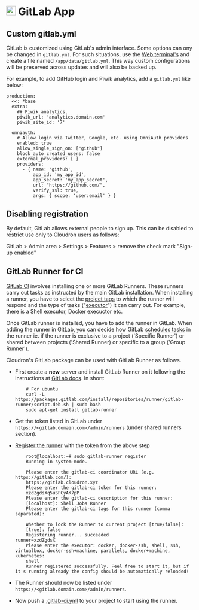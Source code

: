 # <img src="/documentation/img/gitlab-logo.png" width="25px"> GitLab App

## Custom gitlab.yml

GitLab is customized using GitLab's admin interface. Some options can ony be
changed in `gitlab.yml`. For such situations, use the [Web terminal's](apps/#web-terminal)
and create a file named `/app/data/gitlab.yml`. This way custom configurations
will be preserved across updates and will also be backed up.

For example, to add GitHub login and Piwik analytics, add a `gitlab.yml` like below:

```
production:
  <<: *base
  extra:
    ## Piwik analytics.
    piwik_url: 'analytics.domain.com'
    piwik_site_id: '7'

  omniauth:
    # Allow login via Twitter, Google, etc. using OmniAuth providers
    enabled: true
    allow_single_sign_on: ["github"]
    block_auto_created_users: false
    external_providers: [ ]
    providers:
      - { name: 'github',
          app_id: 'my_app_id',
          app_secret: 'my_app_secret',
          url: "https://github.com/",
          verify_ssl: true,
          args: { scope: 'user:email' } }

```

## Disabling registration

By default, GitLab allows external people to sign up. This can be disabled to
restrict use only to Cloudron users as follows:

GitLab > Admin area > Settings > Features > remove the check mark "Sign-up enabled"

## GitLab Runner for CI

[GitLab CI](https://docs.gitlab.com/ce/ci/README.html) involves installing one or more GitLab Runners.
These runners carry out tasks as instructed by the main GitLab installation. When installing a runner,
you have to select the [project tags](https://docs.gitlab.com/ce/ci/runners/#using-tags) to
which the runner will respond and the type of tasks ("[executor](https://docs.gitlab.com/runner/executors/README.html)")
it can carry out. For example, there is a Shell executor, Docker execuctor etc.

Once GitLab runner is installed, you have to add the runner in GitLab. When adding the
runner in GitLab, you can decide how GitLab [schedules tasks](https://docs.gitlab.com/ce/ci/runners/)
in the runner ie. if the runner is exclusive to a project ('Specific Runner') or shared between
projects ('Shared Runner) or specific to a group ('Group Runner').

Cloudron's GitLab package can be used with GitLab Runner as follows.

* First create a **new** server and install GitLab Runner on it following the instructions
  at [GitLab docs](https://docs.gitlab.com/runner/install/linux-repository.html). In short:

    ```
        # For ubuntu
        curl -L https://packages.gitlab.com/install/repositories/runner/gitlab-runner/script.deb.sh | sudo bash
        sudo apt-get install gitlab-runner
    ```

* Get the token listed in GitLab under `https://<gitlab.domain.com>/admin/runners` (under shared runners section).

* [Register the runner](https://docs.gitlab.com/runner/register/index.html) with the token from the above step

    ```
        root@localhost:~# sudo gitlab-runner register
        Running in system-mode.                            
                                                           
        Please enter the gitlab-ci coordinator URL (e.g. https://gitlab.com/):
        https://gitlab.cloudron.xyz
        Please enter the gitlab-ci token for this runner:
        xzdZgdsXq5uSFCyAK7pP
        Please enter the gitlab-ci description for this runner:
        [localhost]: Shell Jobs Runner
        Please enter the gitlab-ci tags for this runner (comma separated):

        Whether to lock the Runner to current project [true/false]:
        [true]: false
        Registering runner... succeeded                     runner=xzdZgdsX
        Please enter the executor: docker, docker-ssh, shell, ssh, virtualbox, docker-ssh+machine, parallels, docker+machine, kubernetes:
        shell
        Runner registered successfully. Feel free to start it, but if it's running already the config should be automatically reloaded! 

    ```

* The Runner should now be listed under `https://<gitlab.domain.com>/admin/runners`.

* Now push a [.gitlab-ci.yml](https://docs.gitlab.com/ce/ci/yaml/README.html) to your project to
  start using the runner.

